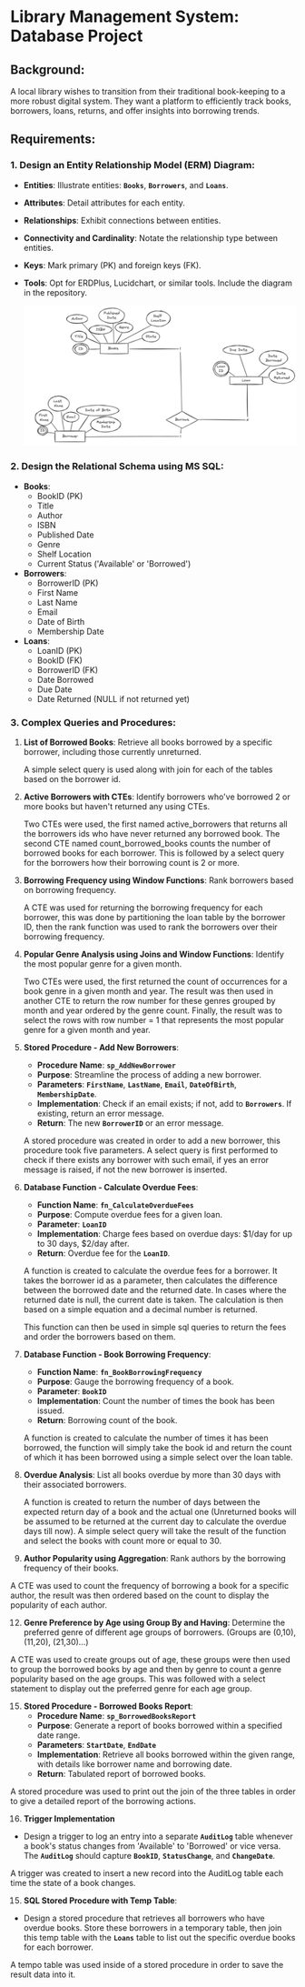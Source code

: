 # **Library Management System: Database Project**

## **Background**:

 A local library wishes to transition from their traditional book-keeping to a more robust digital system. They want a platform to efficiently track books, borrowers, loans, returns, and offer insights into borrowing trends.

## **Requirements**:

### **1. Design an Entity Relationship Model (ERM) Diagram**:

- **Entities**: Illustrate entities: **`Books`**, **`Borrowers`**, and **`Loans`**.
- **Attributes**: Detail attributes for each entity.
- **Relationships**: Exhibit connections between entities.
- **Connectivity and Cardinality**: Notate the relationship type between entities.
- **Keys**: Mark primary (PK) and foreign keys (FK).
- **Tools**: Opt for ERDPlus, Lucidchart, or similar tools. Include the diagram in the repository.

  ![Alt text](https://github.com/LoorSawalhi/Library-Management-System/blob/main/ERM.png "ER Diagram")

### **2. Design the Relational Schema using MS SQL**:

- **Books**:
    - BookID (PK)
    - Title
    - Author
    - ISBN
    - Published Date
    - Genre
    - Shelf Location
    - Current Status ('Available' or 'Borrowed')
- **Borrowers**:
    - BorrowerID (PK)
    - First Name
    - Last Name
    - Email
    - Date of Birth
    - Membership Date
- **Loans**:
    - LoanID (PK)
    - BookID (FK)
    - BorrowerID (FK)
    - Date Borrowed
    - Due Date
    - Date Returned (NULL if not returned yet)

### **3. Complex Queries and Procedures**:

1. **List of Borrowed Books**: Retrieve all books borrowed by a specific borrower, including those currently unreturned.

    A simple select query is used along with join for each of the tables based on the borrower id.

3. **Active Borrowers with CTEs**: Identify borrowers who've borrowed 2 or more books but haven't returned any using CTEs.

    Two CTEs were used, the first named active_borrowers that returns all the borrowers ids who have never returned any borrowed book. The second CTE named count_borrowed_books counts the number of borrowed books for each borrower. This is followed by a select query for the borrowers how their borrowing count is 2 or more.

5. **Borrowing Frequency using Window Functions**: Rank borrowers based on borrowing frequency.

    A CTE was used for returning the borrowing frequency for each borrower, this was done by partitioning the loan table by the borrower ID, then the rank function was used to rank the borrowers over their borrowing frequency.

6. **Popular Genre Analysis using Joins and Window Functions**: Identify the most popular genre for a given month.

   Two CTEs were used, the first returned the count of occurrences for a book genre in a given month and year. The result was then used in another CTE to return the row number for these genres grouped by month and year ordered by the genre count. Finally, the result was to select the rows with row number = 1 that represents the most popular genre for a given month and year. 

7. **Stored Procedure - Add New Borrowers**:
    - **Procedure Name**: **`sp_AddNewBorrower`**
    - **Purpose**: Streamline the process of adding a new borrower.
    - **Parameters**: **`FirstName`**, **`LastName`**, **`Email`**, **`DateOfBirth`**, **`MembershipDate`**.
    - **Implementation**: Check if an email exists; if not, add to **`Borrowers`**. If existing, return an error message.
    - **Return**: The new **`BorrowerID`** or an error message.

    A stored procedure was created in order to add a new borrower, this procedure took five parameters. A select query is first performed to check if there exists any borrower with such email, if yes an error message is raised, if not the new borrower is inserted.

8. **Database Function - Calculate Overdue Fees**:
    - **Function Name**: **`fn_CalculateOverdueFees`**
    - **Purpose**: Compute overdue fees for a given loan.
    - **Parameter**: **`LoanID`**
    - **Implementation**: Charge fees based on overdue days: $1/day for up to 30 days, $2/day after.
    - **Return**: Overdue fee for the **`LoanID`**.
  
    A function is created to calculate the overdue fees for a borrower. It takes the borrower id as a parameter, then calculates the difference between the borrowed date and the returned date. In cases where the returned date is null, the current date is taken. The calculation is then based on a simple equation and a decimal number is returned.

   This function can then be used in simple sql queries to return the fees and order the borrowers based on them.

9. **Database Function - Book Borrowing Frequency**:
    - **Function Name**: **`fn_BookBorrowingFrequency`**
    - **Purpose**: Gauge the borrowing frequency of a book.
    - **Parameter**: **`BookID`**
    - **Implementation**: Count the number of times the book has been issued.
    - **Return**: Borrowing count of the book.

    A function is created to calculate the number of times it has been borrowed, the function will simply take the book id and return the count of which it has been borrowed using a simple select over the loan table.

10. **Overdue Analysis**: List all books overdue by more than 30 days with their associated borrowers.

    A function is created to return the number of days between the expected return day of a book and the actual one (Unreturned books will be assumed to be returned at the current day to calculate the overdue days till now). A simple select query will take the result of the function and select the books with count more or equal to 30.

11. **Author Popularity using Aggregation**: Rank authors by the borrowing frequency of their books.

A CTE was used to count the frequency of borrowing a book for a specific author, the result was then ordered based on the count to display the popularity of each author.

12. **Genre Preference by Age using Group By and Having**: Determine the preferred genre of different age groups of borrowers. (Groups are (0,10), (11,20), (21,30)…)

A CTE was used to create groups out of age, these groups were then used to group the borrowed books by age and then by genre to count a genre popularity based on the age groups. This was followed with a select statement to display out the preferred genre for each age group.

15. **Stored Procedure - Borrowed Books Report**:
    - **Procedure Name**: **`sp_BorrowedBooksReport`**
    - **Purpose**: Generate a report of books borrowed within a specified date range.
    - **Parameters**: **`StartDate`**, **`EndDate`**
    - **Implementation**: Retrieve all books borrowed within the given range, with details like borrower name and borrowing date.
    - **Return**: Tabulated report of borrowed books.

A stored procedure was used to print out the join of the three tables in order to give a detailed report of the borrowing actions.

16. **Trigger Implementation**
- Design a trigger to log an entry into a separate **`AuditLog`** table whenever a book's status changes from 'Available' to 'Borrowed' or vice versa. The **`AuditLog`** should capture **`BookID`**, **`StatusChange`**, and **`ChangeDate`**.

A trigger was created to insert a new record into the AuditLog table each time the state of a book changes.

15. **SQL Stored Procedure with Temp Table**:
- Design a stored procedure that retrieves all borrowers who have overdue books. Store these borrowers in a temporary table, then join this temp table with the **`Loans`** table to list out the specific overdue books for each borrower.

A tempo table was used inside of a stored procedure in order to save the result data into it.
